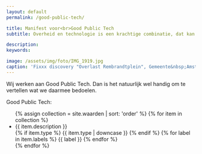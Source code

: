 ```yaml
---
layout: default
permalink: /good-public-tech/

title: Manifest voor<br>Good Public Tech
subtitle: Overheid en technologie is een krachtige combinatie, dat kan zowel positief als negatief zijn.

description: 
keywords:

image: /assets/img/foto/IMG_1919.jpg
caption: 'Fixxx discovery "Overlast Rembrandtplein", Gemeente&nbsp;Amsterdam'
---
```

Wij werken aan Good Public Tech. Dan is het natuurlijk wel handig om te vertellen wat we daarmee bedoelen.

Good Public Tech:

<ul>
{% assign collection = site.waarden | sort: 'order' %}
{% for item in collection %}
<!--<h1><a href="{{ item.url }}">{{ item.title }}</a></h1>-->
  <li>
    {{ item.description }}<br>
  {% if item.type %}
    <span class="label">{{ item.type | downcase }}</span>
  {% endif %}
  {% for label in item.labels %}
    <span class="label">{{ label }}</span>
  {% endfor %}
  </li>
{% endfor %}
</ul>

<!--
<p>Wij geloven dat we met ontwerp van goede software de wereld een beetje beter kunnen maken. Maar we zijn natuurlijk niet naief.</p>

<p>Door de enorme opkomst van software in alle onderdelen van ons leven, is IT intussen een van de grootste vervuilers van onze aarde.</p>

<p>Good Public Tech is daarom niet alleen goede technologie. Het is ook zo min mogelijk vervuilende technologie. Dat betekent dus geen onzin maken. En je rommel opruimen. En compenseren voor alles waar je niet omheen komt.</p>

<p>Daarom zijn wij trotse klant van LeafCloud en is al onze ICT CO2-negatief __LINK__. En daarom planten wij bomen __LINK__ voor alle energie die we gebruiken in ons dagelijkse werk.</p>

ONZE ZEVEN WAARDEN
-->